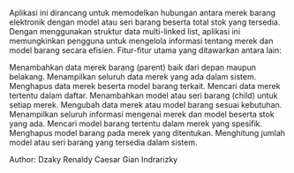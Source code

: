 Aplikasi ini dirancang untuk memodelkan hubungan antara merek barang elektronik dengan model atau seri barang beserta total stok yang tersedia.
Dengan menggunakan struktur data multi-linked list, aplikasi ini memungkinkan pengguna untuk mengelola informasi tentang merek dan model barang secara efisien. Fitur-fitur utama yang ditawarkan antara lain:

Menambahkan data merek barang (parent) baik dari depan maupun belakang.
Menampilkan seluruh data merek yang ada dalam sistem.
Menghapus data merek beserta model barang terkait.
Mencari data merek tertentu dalam daftar.
Menambahkan model atau seri barang (child) untuk setiap merek.
Mengubah data merek atau model barang sesuai kebutuhan.
Menampilkan seluruh informasi mengenai merek dan model beserta stok yang ada.
Mencari model barang tertentu dalam merek yang spesifik.
Menghapus model barang pada merek yang ditentukan.
Menghitung jumlah model atau seri barang yang tersedia dalam sistem.

Author:
Dzaky Renaldy
Caesar Gian Indrarizky
